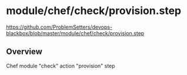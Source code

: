 # module/chef/check/provision.step

https://github.com/ProblemSetters/devops-blackbox/blob/master/module/chef/check/provision.step

## Overview

Chef module "check" action "provision" step



